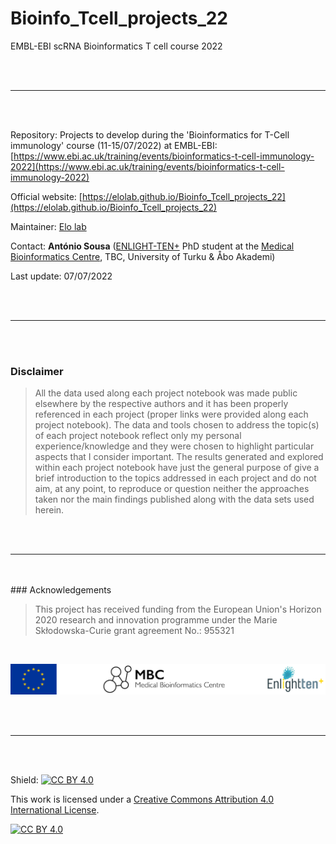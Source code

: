 # Bioinfo_Tcell_projects_22 
EMBL-EBI scRNA Bioinformatics T cell course 2022

<br>

<br>

---

<br>

<br>

Repository: Projects to develop during the 'Bioinformatics for T-Cell immunology' course (11-15/07/2022) at EMBL-EBI: [https://www.ebi.ac.uk/training/events/bioinformatics-t-cell-immunology-2022](https://www.ebi.ac.uk/training/events/bioinformatics-t-cell-immunology-2022)

Official website: [https://elolab.github.io/Bioinfo_Tcell_projects_22](https://elolab.github.io/Bioinfo_Tcell_projects_22)

Maintainer: [Elo lab](https://elolab.utu.fi) 

Contact: **António Sousa** ([ENLIGHT-TEN+](http://www.enlight-ten.eu) PhD student at the [Medical Bioinformatics Centre](https://elolab.utu.fi), TBC, University of Turku & Åbo Akademi) 

Last update: 07/07/2022

<br>

<br>

---

<br>

<br>

### Disclaimer

>All the data used along each project notebook was made public elsewhere by the respective authors and it has been properly referenced in each project (proper links were provided along each project notebook). The data and tools chosen to address the topic(s) of each project notebook reflect only my personal experience/knowledge and they were chosen to highlight particular aspects that I consider important. The results generated and explored within each project notebook have just the general purpose of give a brief introduction to the topics addressed in each project and do not aim, at any point, to reproduce or question neither the approaches taken nor the main findings published along with the data sets used herein.

<br>

<br>

---

<br>

<br>
### Acknowledgements

>This project has received funding from the European Union's Horizon 2020 research and innovation programme under the Marie Skłodowska-Curie grant agreement No.: 955321

<br>

![](figs/logos.png)

<br>

<br>

---

<br>

<br>

Shield: [![CC BY 4.0][cc-by-shield]][cc-by]

This work is licensed under a
[Creative Commons Attribution 4.0 International License][cc-by].

[![CC BY 4.0][cc-by-image]][cc-by]

[cc-by]: http://creativecommons.org/licenses/by/4.0/
[cc-by-image]: https://i.creativecommons.org/l/by/4.0/88x31.png
[cc-by-shield]: https://img.shields.io/badge/License-CC%20BY%204.0-lightgrey.svg
